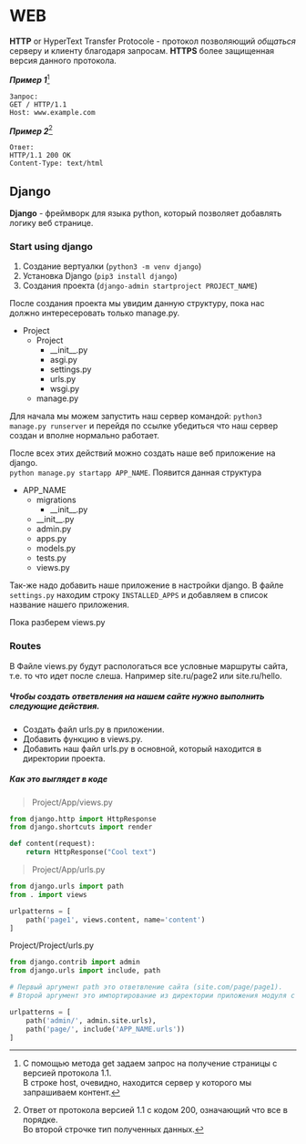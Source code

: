 # WEB

**HTTP** or HyperText Transfer Protocole - протокол позволяющий *общаться* серверу и клиенту благодаря запросам.
**HTTPS** более защищенная версия данного протокола.

***Пример 1***[^get]
```
Запрос:
GET / HTTP/1.1
Host: www.example.com
```

***Пример 2***[^answer]
```
Ответ:
HTTP/1.1 200 OK
Content-Type: text/html
```

[^get]: С помощью метода get задаем запрос на получение страницы с версией протокола 1.1.<br>
В строке host, очевидно, находится сервер у которого мы запрашиваем контент.

[^answer]: Ответ от протокола версией 1.1 с кодом 200, означающий что все в порядке.<br>
Во второй строчке тип полученных данных.


## Django

**Django** - фреймворк для языка python, который позволяет добавлять логику веб странице.

### Start using django

1. Создание вертуалки (`python3 -m venv django`)
2. Установка Django (`pip3 install django`)
3. Создания проекта (`django-admin startproject PROJECT_NAME`)

После создания проекта мы увидим данную структуру, пока нас должно интересеровать только manage.py.

- Project
    - Project
        - \_\_init\_\_.py
        - asgi.py
        - settings.py
        - urls.py
        - wsgi.py
    - manage.py

Для начала мы можем запустить наш сервер командой: `python3 manage.py runserver` и перейдя по ссылке
убедиться что наш сервер создан и вполне нормально работает.

После всех этих действий можно создать наше веб приложение на django.<br>
`python manage.py startapp APP_NAME`. Появится данная структура

- APP\_NAME
    - migrations
        - \_\_init\_\_.py
    - \_\_init\_\_.py
    - admin.py
    - apps.py
    - models.py
    - tests.py
    - views.py

Так-же надо добавить наше приложение в настройки django. В файле `settings.py` находим строку
`INSTALLED_APPS` и добавляем в список название нашего приложения.

Пока разберем views.py

### Routes

В Файле views.py будут распологаться все условные маршруты сайта, т.е. то что идет после слеша. 
Например site.ru/page2 или site.ru/hello.

##### Чтобы создать ответвления на нашем сайте нужно выполнить следующие действия.

- Создать файл urls.py в приложении.
- Добавить функцию в views.py.
- Добавить наш файл urls.py в основной, который находится в директории проекта.

##### Как это выглядет в коде

> Project/App/views.py
```python
from django.http import HttpResponse
from django.shortcuts import render

def content(request):
    return HttpResponse("Cool text")
```

> Project/App/urls.py
```python
from django.urls import path
from . import views

urlpatterns = [
    path('page1', views.content, name='content')    
]
```

Project/Project/urls.py
```python
from django.contrib import admin
from django.urls import include, path

# Первый аргумент path это ответвление сайта (site.com/page/page1).
# Второй аргумент это импортирование из директории приложения модуля с именем urls.

urlpatterns = [
    path('admin/', admin.site.urls),
    path('page/', include('APP_NAME.urls'))
]
```
